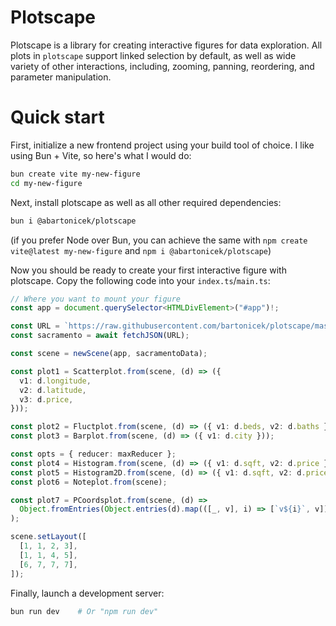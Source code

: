 # Plotscape

Plotscape is a library for creating interactive figures for data exploration. All plots in `plotscape` support linked selection by default, as well as wide variety of other interactions, including, zooming, panning, reordering, and parameter manipulation.

# Quick start

First, initialize a new frontend project using your build tool of choice. I like using Bun + Vite, so here's what I would do:

```bash
bun create vite my-new-figure
cd my-new-figure
```

Next, install plotscape as well as all other required dependencies:

```bash
bun i @abartonicek/plotscape
```

(if you prefer Node over Bun, you can achieve the same with `npm create vite@latest my-new-figure` and `npm i @abartonicek/plotscape`)

Now you should be ready to create your first interactive figure with plotscape. Copy the following code into your `index.ts`/`main.ts`:

```typescript
// Where you want to mount your figure
const app = document.querySelector<HTMLDivElement>("#app")!;

const URL = `https://raw.githubusercontent.com/bartonicek/plotscape/master/packages/plotscape/datasets/sacramento.json`;
const sacramento = await fetchJSON(URL);

const scene = newScene(app, sacramentoData);

const plot1 = Scatterplot.from(scene, (d) => ({
  v1: d.longitude,
  v2: d.latitude,
  v3: d.price,
}));

const plot2 = Fluctplot.from(scene, (d) => ({ v1: d.beds, v2: d.baths }));
const plot3 = Barplot.from(scene, (d) => ({ v1: d.city }));

const opts = { reducer: maxReducer };
const plot4 = Histogram.from(scene, (d) => ({ v1: d.sqft, v2: d.price }), opts);
const plot5 = Histogram2D.from(scene, (d) => ({ v1: d.sqft, v2: d.price }));
const plot6 = Noteplot.from(scene);

const plot7 = PCoordsplot.from(scene, (d) =>
  Object.fromEntries(Object.entries(d).map(([_, v], i) => [`v${i}`, v])),
);

scene.setLayout([
  [1, 1, 2, 3],
  [1, 1, 4, 5],
  [6, 7, 7, 7],
]);
```

Finally, launch a development server:

```bash
bun run dev    # Or "npm run dev"
```
